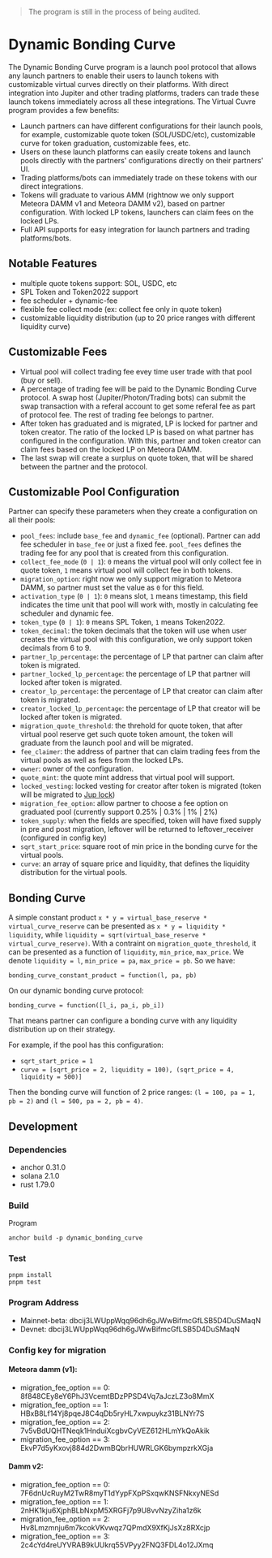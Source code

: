 > The program is still in the process of being audited.

# Dynamic Bonding Curve

The Dynamic Bonding Curve program is a launch pool protocol that allows any launch partners to enable their users to launch tokens with customizable virtual curves directly on their platforms. With direct integration into Jupiter and other trading platforms, traders can trade these launch tokens immediately across all these integrations. The Virtual Cuvre program provides a few benefits:

- Launch partners can have different configurations for their launch pools, for example, customizable quote token (SOL/USDC/etc), customizable curve for token graduation, customizable fees, etc.
- Users on these launch platforms can easily create tokens and launch pools directly with the partners' configurations directly on their partners' UI.
- Trading platforms/bots can immediately trade on these tokens with our direct integrations.
- Tokens will graduate to various AMM (rightnow we only support Meteora DAMM v1 and Meteora DAMM v2), based on partner configuration. With locked LP tokens, launchers can claim fees on the locked LPs.
- Full API supports for easy integration for launch partners and trading platforms/bots.

## Notable Features

- multiple quote tokens support: SOL, USDC, etc
- SPL Token and Token2022 support
- fee scheduler + dynamic-fee
- flexible fee collect mode (ex: collect fee only in quote token)
- customizable liquidity distribution (up to 20 price ranges with different liquidity curve)

## Customizable Fees

- Virtual pool will collect trading fee evey time user trade with that pool (buy or sell).
- A percentage of trading fee will be paid to the Dynamic Bonding Curve protocol. A swap host (Jupiter/Photon/Trading bots) can submit the swap transaction with a referal account to get some referal fee as part of protocol fee. The rest of trading fee belongs to partner.
- After token has graduated and is migrated, LP is locked for partner and token creator. The ratio of the locked LP is based on what partner has configured in the configuration. With this, partner and token creator can claim fees based on the locked LP on Meteora DAMM.
- The last swap will create a surplus on quote token, that will be shared between the partner and the protocol.

## Customizable Pool Configuration

Partner can specify these parameters when they create a configuration on all their pools:

- `pool_fees`: include `base_fee` and `dynamic_fee` (optional). Partner can add fee scheduler in `base_fee` or just a fixed fee. `pool_fees` defines the trading fee for any pool that is created from this configuration.
- `collect_fee_mode` (`0 | 1`): `0` means the virtual pool will only collect fee in quote token, `1` means virtual pool will collect fee in both tokens.
- `migration_option`: right now we only support migration to Meteora DAMM, so partner must set the value as `0` for this field.
- `activation_type` (`0 | 1`): `0` means slot, `1` means timestamp, this field indicates the time unit that pool will work with, mostly in calculating fee scheduler and dynamic fee.
- `token_type` (`0 | 1`): `0` means SPL Token, `1` means Token2022.
- `token_decimal`: the token decimals that the token will use when user creates the virtual pool with this configuration, we only support token decimals from 6 to 9.
- `partner_lp_percentage`: the percentage of LP that partner can claim after token is migrated.
- `partner_locked_lp_percentage`: the percentage of LP that partner will locked after token is migrated.
- `creator_lp_percentage`: the percentage of LP that creator can claim after token is migrated.
- `creator_locked_lp_percentage`: the percentage of LP that creator will be locked after token is migrated.
- `migration_quote_threshold`: the threhold for quote token, that after virtual pool reserve get such quote token amount, the token will graduate from the launch pool and will be migrated.
- `fee_claimer`: the address of partner that can claim trading fees from the virtual pools as well as fees from the locked LPs.
- `owner`: owner of the configuration.
- `quote_mint`: the quote mint address that virtual pool will support.
- `locked_vesting`: locked vesting for creator after token is migrated (token will be migrated to [Jup lock](https://lock.jup.ag/))
- `migration_fee_option`: allow partner to choose a fee option on graduated pool (currently support 0.25% | 0.3% | 1% | 2%)
- `token_supply`: when the fields are specified, token will have fixed supply in pre and post migration, leftover will be returned to leftover_receiver (configured in config key)
- `sqrt_start_price`: square root of min price in the bonding curve for the virtual pools.
- `curve`: an array of square price and liquidity, that defines the liquidity distribution for the virtual pools.

## Bonding Curve

A simple constant product `x * y = virtual_base_reserve * virtual_curve_reserve` can be presented as `x * y = liquidity * liquidity`, while `liquidity = sqrt(virtual_base_reserve * virtual_curve_reserve)`. With a contraint on `migration_quote_threshold`, it can be presented as a function of `liquidity`, `min_price`, `max_price`. We denote `liquidity = l`, `min_price = pa`, `max_price = pb`. So we have:

`bonding_curve_constant_product = function(l, pa, pb)`

On our dynamic bonding curve protocol:

`bonding_curve = function([l_i, pa_i, pb_i])`

That means partner can configure a bonding curve with any liquidity distribution up on their strategy.

For example, if the pool has this configuration:

- `sqrt_start_price = 1`
- `curve = [sqrt_price = 2, liquidity = 100), (sqrt_price = 4, liquidity = 500)]`

Then the bonding curve will function of 2 price ranges: `(l = 100, pa = 1, pb = 2)` and `(l = 500, pa = 2, pb = 4)`.

## Development

### Dependencies

- anchor 0.31.0
- solana 2.1.0
- rust 1.79.0

### Build

Program

```
anchor build -p dynamic_bonding_curve
```

### Test

```
pnpm install
pnpm test
```

### Program Address

- Mainnet-beta: dbcij3LWUppWqq96dh6gJWwBifmcGfLSB5D4DuSMaqN
- Devnet: dbcij3LWUppWqq96dh6gJWwBifmcGfLSB5D4DuSMaqN


### Config key for migration 

#### Meteora damm (v1):
- migration_fee_option == 0: 8f848CEy8eY6PhJ3VcemtBDzPPSD4Vq7aJczLZ3o8MmX
- migration_fee_option == 1: HBxB8Lf14Yj8pqeJ8C4qDb5ryHL7xwpuykz31BLNYr7S
- migration_fee_option == 2: 7v5vBdUQHTNeqk1HnduiXcgbvCyVEZ612HLmYkQoAkik
- migration_fee_option == 3: EkvP7d5yKxovj884d2DwmBQbrHUWRLGK6bympzrkXGja

#### Damm v2:
- migration_fee_option == 0: 7F6dnUcRuyM2TwR8myT1dYypFXpPSxqwKNSFNkxyNESd
- migration_fee_option == 1: 2nHK1kju6XjphBLbNxpM5XRGFj7p9U8vvNzyZiha1z6k
- migration_fee_option == 2: Hv8Lmzmnju6m7kcokVKvwqz7QPmdX9XfKjJsXz8RXcjp
- migration_fee_option == 3: 2c4cYd4reUYVRAB9kUUkrq55VPyy2FNQ3FDL4o12JXmq